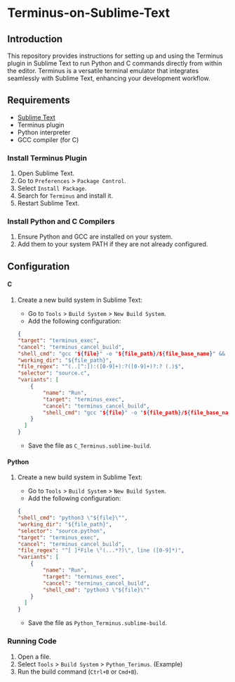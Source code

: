 # Terminus-on-Sublime-Text

## Introduction

This repository provides instructions for setting up and using the Terminus plugin in Sublime Text to run Python and C commands directly from within the editor. Terminus is a versatile terminal emulator that integrates seamlessly with Sublime Text, enhancing your development workflow.

## Requirements

- [Sublime Text](https://www.sublimetext.com/)
- Terminus plugin
- Python interpreter
- GCC compiler (for C)


### Install Terminus Plugin

1. Open Sublime Text.
2. Go to `Preferences` > `Package Control`.
3. Select `Install Package`.
4. Search for `Terminus` and install it.
5. Restart Sublime Text.

### Install Python and C Compilers

1. Ensure Python and GCC are installed on your system.
2. Add them to your system PATH if they are not already configured.

## Configuration

#### C

1. Create a new build system in Sublime Text:
   - Go to `Tools` > `Build System` > `New Build System`.
   - Add the following configuration:

    ```json
    {
    "target": "terminus_exec",
    "cancel": "terminus_cancel_build",
    "shell_cmd": "gcc "${file}" -o "${file_path}/${file_base_name}" && "${file_path}/${file_base_name}"",
    "working_dir": "${file_path}",
    "file_regex": "^(..[^:]):([0-9]+):?([0-9]+)?:? (.)$",
    "selector": "source.c",
    "variants": [
        {
            "name": "Run",
            "target": "terminus_exec",
            "cancel": "terminus_cancel_build",
            "shell_cmd": "gcc "${file}" -o "${file_path}/${file_base_name}" && "${file_path}/${file_base_name}""
        }
      ]
    } 

    ```

   - Save the file as `C_Terminus.sublime-build`.

#### Python

1. Create a new build system in Sublime Text:
   - Go to `Tools` > `Build System` > `New Build System`.
   - Add the following configuration:

    ```json
    {
    "shell_cmd": "python3 \"${file}\"",
    "working_dir": "${file_path}",
    "selector": "source.python",
    "target": "terminus_exec",
    "cancel": "terminus_cancel_build",
    "file_regex": "^[ ]*File \"(...*?)\", line ([0-9]*)",
    "variants": [
        {
            "name": "Run",
            "target": "terminus_exec",
            "cancel": "terminus_cancel_build",
            "shell_cmd": "python3 \"${file}\""
        }
      ]
    }
    ```

   - Save the file as `Python_Terminus.sublime-build`.


### Running Code

1. Open a file.
2. Select `Tools` > `Build System` > `Python_Terimus`. (Example)
3. Run the build command (`Ctrl+B` or `Cmd+B`).


